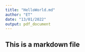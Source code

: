```yaml
---
title: "HelloWorld.md"
author: "ET"
date: "13/01/2022"
output: pdf_document
---
```



## This is a markdown file
